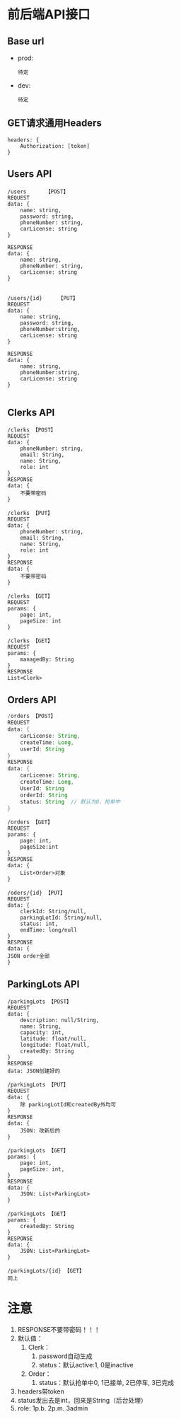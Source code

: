 # 前后端API接口

## Base url

- prod:

  ```待定```

- dev:

  ```待定```



## GET请求通用Headers

```
headers: {
	Authorization: [token]
}
```



## Users API

```
/users		【POST】
REQUEST
data: {
	name: string,
	password: string,
	phoneNumber: string,
	carLicense: string
}

RESPONSE
data: {
	name: string,
	phoneNumber: string,
	carLicense: string
}


/users/{id}		【PUT】
REQUEST
data: {
	name: string,
	password: string,
	phoneNumber:string,
	carLicense: string
}

RESPONSE
data: {
	name: string,
	phoneNumber:string,
	carLicense: string
}


```



## Clerks API

```
/clerks 【POST】
REQUEST
data: {
	phoneNumber: string,
	email: String,
	name: String,
	role: int
}
RESPONSE
data: {
	不要带密码
}
```

```
/clerks 【PUT】
REQUEST
data: {
	phoneNumber: string,
	email: String,
	name: String,
	role: int
}
RESPONSE
data: {
	不要带密码
}
```

```
/clerks 【GET】
REQUEST
params: {
	page: int,
	pageSize: int
}
```

```
/clerks 【GET】
REQUEST
params: {
	managedBy: String
}
RESPONSE
List<Clerk>
```


## Orders API

```java
/orders 【POST】
REQUEST
data: {
	carLicense: String,
	createTime: Long,
	userId: String
}
RESPONSE
data: {
	carLicense: String,
	createTime: Long,
	UserId: String
	orderId: String
	status: String  // 默认为0，抢单中
}
```

```
/orders 【GET】
REQUEST
params: {
	page: int,
	pageSize:int
}
RESPONSE
data: {
	List<Order>对象
}

```

```
/oders/{id} 【PUT】
REQUEST
data: {
	clerkId: String/null,
	parkingLotId: String/null,
	status: int,
	endTime: long/null
}
RESPONSE
data: {
JSON order全部
}

```

## ParkingLots API

```
/parkingLots 【POST】
REQUEST
data: {
	description: null/String,
	name: String,
	capacity: int,
	latitude: float/null,
	longitude: float/null,
	createdBy: String
}
RESPONSE
data: JSON创建好的

```

```
/parkingLots 【PUT】
REQUEST
data: {
	除 parkingLotId和createdBy外均可
}
RESPONSE
data: {
	JSON: 改新后的
}

```

```
/parkingLots 【GET】
params: {
	page: int,
	pageSize: int,
}
RESPONSE
data: {
	JSON: List<ParkingLot>
}

```

```
/parkingLots 【GET】
params: {
	createdBy: String
}
RESPONSE
data: {
	JSON: List<ParkingLot>
}

```

```
/parkingLots/{id} 【GET】
同上

```



# 注意

1. RESPONSE不要带密码！！！
2. 默认值：
   1. Clerk：
      1. password自动生成
      2. status：默认active:1, 0是inactive
   2. Order：
      1. status：默认抢单中0, 1已接单, 2已停车, 3已完成
3. headers带token
4. status发出去是int，回来是String（后台处理）
5. role: 1p.b. 2p.m. 3admin
